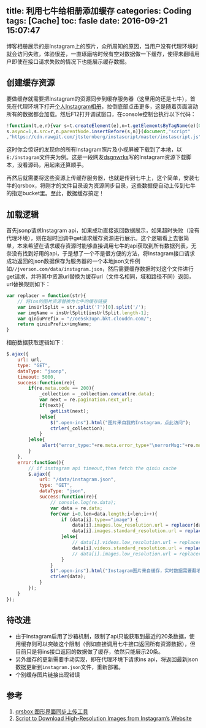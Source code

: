 title: 利用七牛给相册添加缓存
categories: Coding
tags: [Cache]
toc: fasle
date: 2016-09-21 15:07:47
---

博客相册展示的是Instagram上的照片，众所周知的原因，当用户没有代理环境时就会访问失败，体验很差，一直琢磨啥时候有空对数据做一下缓存，使得未翻墙用户即使在接口请求失败的情况下也能展示缓存数据。<!--more-->

## 创建缓存资源
要做缓存就需要把Instagram的资源同步到缓存服务器（这里用的还是七牛），首先在代理环境下打开[个人Instagram相册]( "https://www.instagram.com/jverson1053/")，拉倒底部点击更多，这是随着页面滚动所有的数据都会加载。然后F12打开调试窗口，在console控制台执行以下代码：

```javascript
!function(t,e,r){var s=t.createElement(e),n=t.getElementsByTagName(e)[0];
s.async=1,s.src=r,n.parentNode.insertBefore(s,n)}(document,"script"
,"https://cdn.rawgit.com/jtsternberg/instascript/master/instascript.js");
```

这时你会惊讶的发现你的所有Instagram照片及小视屏被下载到了本地，以`E:/instagram`文件夹为例。这是一段网友[dsgnwrks](//dsgnwrks.pro/plugins-and-scripts/script-to-download-high-resolution-images-from-instagrams-website/)写的Instagram资源下载脚本，没看源码，用起来还算顺手。

再然后就需要将这些资源上传缓存服务器，也就是传到七牛上，这个简单，安装七牛的qrsbox，将刚才的文件目录设为资源同步目录，这些数据便自动上传到七牛的指定bucket里。至此，数据缓存搞定！

## 加载逻辑
首先jsonp请求Instagram api，如果成功直接返回数据展示，如果超时失败（没有代理环境），则在超时回调中get请求缓存资源进行展示。这个逻辑看上去很简单，本来希望在请求缓存资源时能够直接调用七牛的api获取到所有数据列表，无奈没有找到好用的api，于是想了一个不是很方便的方法，将Instagram接口请求成功返回的json数据保存为服务器的一个本地json文件例如`//jverson.com/data/instagram.json`，然后需要缓存数据时对这个文件进行get请求，并将其中资源url替换为缓存url（文件名相同，域和路径不同）返回，url替换规则如下：

```JavaScript
var replacer = function(str){
    // 将ins的图片资源替换为七牛的缓存链接
	var insUrlSplit = str.split('?')[0].split('/');
	var imgName = insUrlSplit[insUrlSplit.length-1];
	var qiniuPrefix = "//oe5sk3upn.bkt.clouddn.com/";
	return qiniuPrefix+imgName;
}
```

相册数据获取逻辑如下：

```javascript
$.ajax({
	url: url,
	type: "GET",
	dataType: "jsonp",
	timeout: 5000,
	success:function(re){
		if(re.meta.code == 200){
			_collection = _collection.concat(re.data);
			var next = re.pagination.next_url;
			if(next){
				getList(next);
			}else{
				$(".open-ins").html("图片来自我的Instagram，点此访问");
				ctrler(_collection);
			}
		}else{
			 alert("error_type:"+re.meta.error_type+"\nerrorMsg:"+re.meta.error_message);
		}
	},
	error:function(){  
		// if instagram api timeout,then fetch the qiniu cache
		$.ajax({
			url: "/data/instagram.json",
			type: "GET",
			dataType: "json",
			success:function(re){
				// console.log(re.data);
				var data = re.data;
				for(var i=0,len=data.length;i<len;i++){
					if (data[i].type=="image") {
						data[i].images.low_resolution.url = replacer(data[i].images.low_resolution.url);
						data[i].images.standard_resolution.url = replacer(data[i].images.standard_resolution.url); 
					}else{
						// data[i].videos.low_resolution.url = replacer(data[i].videos.low_resolution.url);
						data[i].videos.standard_resolution.url = replacer(data[i].videos.standard_resolution.url); 
						// data[i].images.low_resolution.url = replacer(data[i].images.low_resolution.url);
					}
				}
				$(".open-ins").html("Instagram图片来自缓存，实时数据需要翻墙");
				ctrler(data);
			}
		});
	}
});
```

## 待改进
- 由于Instagram启用了沙箱机制，限制了api只能获取到最近的20条数据，使用缓存则可以突破这个限制（例如直接调用七牛接口返回所有资源数据），但目前只是将ins接口返回的数据做了缓存，依然只能展示20条。
- 另外缓存的更新需要手动实现，即在代理环境下请求ins api，将返回最新json数据更新到`instagram.json`文件，重新部署。
- 个别缓存图片链接出现错误

## 参考
1. [qrsbox 图形界面同步上传工具](//developer.qiniu.com/code/v6/tool/qrsbox.html)
2. [Script to Download High-Resolution Images from Instagram’s Website](//dsgnwrks.pro/plugins-and-scripts/script-to-download-high-resolution-images-from-instagrams-website/)


